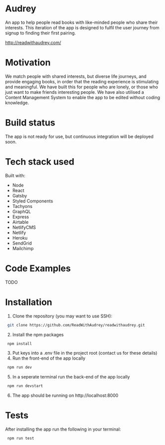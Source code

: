 

# Audrey
An app to help people read books with like-minded people who share their interests. This iteration of the app is designed to fulfil the user journey from signup to finding their first pairing.  

http://readwithaudrey.com/

# Motivation
We match people with shared interests, but diverse life journeys, and provide engaging books, in order that the reading experience is stimulating and meaningful. We have built this for people who are lonely, or those who just want to make friends interesting people.
We have also utilised a Content Management System to enable the app to be edited without coding knowledge.

# Build status
The app is not ready for use, but continuous integration will be deployed soon.

# Tech stack used
Built with:
* Node
* React
* Gatsby
* Styled Components
* Tachyons
* GraphQL
* Express
* Airtable
* NetlifyCMS
* Netlify
* Heroku
* SendGrid
* Mailchimp


# Code Examples
TODO

# Installation
1. Clone the repository (you may want to use SSH):
``` bash
 git clone https://github.com/ReadWithAudrey/readwithaudrey.git
```
2. Install the npm packages
``` bash
 npm install
```
3. Put keys into a .env file in the project root (contact us for these details)
4. Run the front-end of the app locally
``` bash
 npm run dev
```
5. In a seperate terminal run the back-end of the app locally
``` bash
 npm run devstart
```
6. The app should be running on http://localhost:8000

# Tests

After installing the app run the following in your terminal:
``` bash
 npm run test
```
